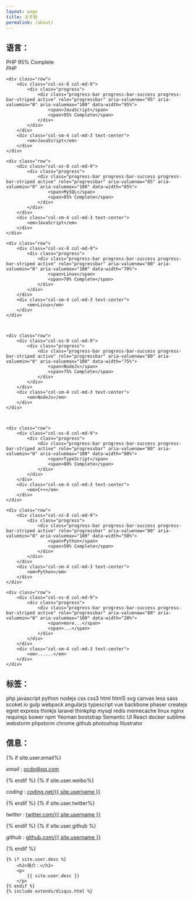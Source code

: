 ```yaml
---
layout: page
title: 关于我
permalink: /about/
---
```





<div class="read">
<h2>语言：</h2>
<div class="my-skills-progress spcial-action" data-action="incProgress">
    <div class="row">
        <div class="col-xs-8 col-md-9">
            <div class="progress">
                <div class="progress-bar progress-bar-success progress-bar-striped active" role="progressbar" aria-valuenow="95" aria-valuemin="0" aria-valuemax="100" data-width="95%">
                    <span>PHP</span>
                    <span>95% Complete</span>
                </div>
            </div>
        </div>
        <div class="col-sm-4 col-md-3 text-center">
            <em>PHP</em>
        </div>
    </div>


    <div class="row">
        <div class="col-xs-8 col-md-9">
            <div class="progress">
                <div class="progress-bar progress-bar-success progress-bar-striped active" role="progressbar" aria-valuenow="95" aria-valuemin="0" aria-valuemax="100" data-width="95%">
                    <span>JavaScript</span>
                    <span>95% Complete</span>
                </div>
            </div>
        </div>
        <div class="col-sm-4 col-md-3 text-center">
            <em>JavaScript</em>
        </div>
    </div>

    <div class="row">
        <div class="col-xs-8 col-md-9">
            <div class="progress">
                <div class="progress-bar progress-bar-success progress-bar-striped active" role="progressbar" aria-valuenow="85" aria-valuemin="0" aria-valuemax="100" data-width="85%">
                    <span>MySQL</span>
                    <span>85% Complete</span>
                </div>
            </div>
        </div>
        <div class="col-sm-4 col-md-3 text-center">
            <em>JavaScript</em>
        </div>
    </div>
    
    <div class="row">
        <div class="col-xs-8 col-md-9">
            <div class="progress">
                <div class="progress-bar progress-bar-success progress-bar-striped active" role="progressbar" aria-valuenow="80" aria-valuemin="0" aria-valuemax="100" data-width="70%">
                    <span>Linux</span>
                    <span>70% Complete</span>
                </div>
            </div>
        </div>
        <div class="col-sm-4 col-md-3 text-center">
            <em>Linux</em>
        </div>
    </div>



    <div class="row">
        <div class="col-xs-8 col-md-9">
            <div class="progress">
                <div class="progress-bar progress-bar-success progress-bar-striped active" role="progressbar" aria-valuenow="80" aria-valuemin="0" aria-valuemax="100" data-width="75%">
                    <span>NodeJs</span>
                    <span>75% Complete</span>
                </div>
            </div>
        </div>
        <div class="col-sm-4 col-md-3 text-center">
            <em>NodeJs</em>
        </div>
    </div>

    

    <div class="row">
        <div class="col-xs-8 col-md-9">
            <div class="progress">
                <div class="progress-bar progress-bar-success progress-bar-striped active" role="progressbar" aria-valuenow="80" aria-valuemin="0" aria-valuemax="100" data-width="80%">
                    <span>TypeScript</span>
                    <span>80% Complete</span>
                </div>
            </div>
        </div>
        <div class="col-sm-4 col-md-3 text-center">
            <em>C++</em>
        </div>
    </div>
    
    <div class="row">
        <div class="col-xs-8 col-md-9">
            <div class="progress">
                <div class="progress-bar progress-bar-success progress-bar-striped active" role="progressbar" aria-valuenow="80" aria-valuemin="0" aria-valuemax="100" data-width="50%">
                    <span>Python</span>
                    <span>50% Complete</span>
                </div>
            </div>
        </div>
        <div class="col-sm-4 col-md-3 text-center">
            <em>Python</em>
        </div>
    </div>
    
    <div class="row">
        <div class="col-xs-8 col-md-9">
            <div class="progress">
                <div class="progress-bar progress-bar-success progress-bar-striped active" role="progressbar" aria-valuenow="80" aria-valuemin="0" aria-valuemax="100" data-width="20%">
                    <span>more...</span>
                    <span>...</span>
                </div>
            </div>
        </div>
        <div class="col-sm-4 col-md-3 text-center">
            <em>......</em>
        </div>
    </div>
</div>


<h2>标签：</h2>


<div class="row mytags spcial-action" data-action="randColor">
    <span class="label">php</span>
    <span class="label">javascript</span>
    <span class="label">python</span>
    <span class="label">nodejs</span>
    <span class="label">css</span>
    <span class="label">css3</span>
    <span class="label">html</span>
    <span class="label">html5</span>
    <span class="label">svg</span>
    <span class="label">canvas</span>
    <span class="label">less</span>
    <span class="label">sass</span>
    <span class="label">scoket.io</span>
    <span class="label">gulp</span>
    <span class="label">webpack</span>
    <span class="label">angularjs</span>
    <span class="label">typescript</span>
    <span class="label">vue</span>
    <span class="label">backbone</span>
    <span class="label">phaser</span>
    <span class="label">createjs</span>
    <span class="label">egret</span>
    <span class="label">express</span>
    <span class="label">thinkjs</span>
    <span class="label">laravel</span>
    <span class="label">thinkphp</span>
    <span class="label">mysql</span>
    <span class="label">redis</span>
    <span class="label">memecache</span>
    <span class="label">linux</span>
    <span class="label">nginx</span>
    <span class="label">requirejs</span>
    <span class="label">bower</span>
    <span class="label">npm</span>
    <span class="label">Yeoman</span>
    <span class="label">bootstrap</span>
    <span class="label">Semantic UI</span>
    <span class="label">React</span>
    <span class="label">docker</span>
    <span class="label">sublime</span>
    <span class="label">webstorm</span>
    <span class="label">phpstorm</span>
    <span class="label">chrome</span>
    <span class="label">github</span>
    <span class="label">photoshop</span>
    <span class="label">Illustrator</span>
    
</div>

<!-- h2>项目：</h2>
<p>
	<a href="#">ocdo.qq.com</a> <span>（YII，Redis，MySQL）</span>
</p>
<p>
	<a href="#">bestfiveenglish.com</a> <span>（HTML，CSS，JavaScript）</span>
</p> -->

</div>

<div class="about">
	<h2>信息：</h2>
	{% if site.user.email%}
	<p>
		<em>email</em> : <a href="mailto:{{ site.user.email }}">ocdo@qq.com</a>
	</p>
	{% endif %}
	{% if site.user.weibo%}
	<p>
		<em>coding</em> : <a href="{{ site.user.coding }}">coding.net/{{ site.username }}</a>
	</p>
	{% endif %}
	{% if site.user.twitter%}
	<p>
		<em>twitter</em> : <a href="{{ site.user.twitter }}">twitter.com/{{ site.username }}</a>
	</p>
	{% endif %}
	{% if site.user.github %}
	<p>
		<em>github</em> : <a href="{{ site.user.github}} ">github.com/{{ site.username }}</a>
	</p>
	{% endif %}

	{% if site.user.desc %}
		<h2>简介：</h2>
		<p>
			{{ site.user.desc }}
		</p>
	{% endif %}
	{% include extends/disqus.html %}
</div>

